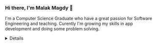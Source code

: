 ### Hi there, I'm Malak Magdy 👋
I'm a Computer Science Graduate who have a great passion for Software Engineering and teaching. Curently I'm growing my skills in app development and doing some problem solving.  

<!--
**malakmagdy/malakmagdy** is a ✨ _special_ ✨ repository because its `README.md` (this file) appears on your GitHub profile.

Here are some ideas to get you started:

- 🔭 I’m currently working on ...
- 🌱 I’m currently learning ...
- 👯 I’m looking to collaborate on ...
- 🤔 I’m looking for help with ...
- 💬 Ask me about ...
- 📫 How to reach me: ...
- 😄 Pronouns: ...
- ⚡ Fun fact: ...
-->

<details>
 Programming language i am using :
 

<img src="https://img.shields.io/badge/Kotlin-0095D5?&style=for-the-badge&logo=kotlin&logoColor=white"/>
<!--<img src="https://img.shields.io/badge/java-%23ED8B00.svg?&style=for-the-badge&logo=java&logoColor=white"/>
-->
#### IDE :
<img src="https://img.shields.io/badge/Android_Studio-3DDC84?style=for-the-badge&logo=android-studio&logoColor=white"/>
<img src="https://img.shields.io/badge/Visual_Studio_Code-0078D4?style=for-the-badge&logo=visual%20studio%20code&logoColor=white"/>
<p align="left">
     <a href="https://www.linkedin.com/in/malakmagdy/" alt="Linkedin"><img src="https://img.shields.io/badge/LinkedIn-0077B5?style=for-the-badge&logo=linkedin&logoColor=white"></a></p> 
<!--
    <a href="https://twitter.com/MalakMagdy194?t=MSzDcnPzseZ4YAT6Gqfkrw&s=09" alt="Twitter"><img src="https://img.shields.io/badge/Twitter-1DA1F2?style=for-the-badge&logo=twitter&logoColor=white"></a>

    <a href="https://github.com/malakmagdy" alt="GitHub"><img src="https://img.shields.io/badge/GitHub-100000?style=for-the-badge&logo=github&logoColor=white"></a>

</p>
-->
